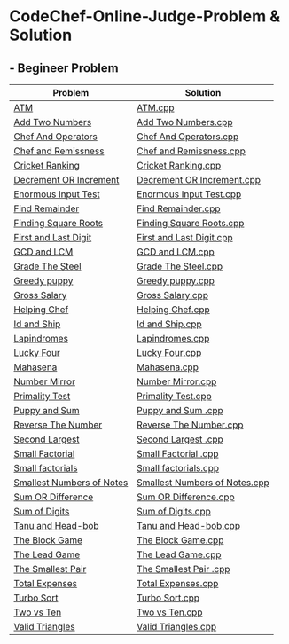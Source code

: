 # CodeChef-Online-Judge-Problem & Solution
## - Begineer Problem
| Problem | Solution |
| ------- | -------- |
| [ATM](https://www.codechef.com/problems/HS08TEST) | [ATM.cpp](https://github.com/SohagMollik/CodeChef-Online-Judge-Solution/blob/main/Codechef/ATM.cpp) |
| [Add Two Numbers](https://www.codechef.com/problems/FLOW001) | [Add Two Numbers.cpp](https://github.com/SohagMollik/CodeChef-Online-Judge-Solution/blob/main/Codechef/Add%20Two%20Numbers.cpp) |
| [Chef And Operators](https://www.codechef.com/problems/CHOPRT) | [Chef And Operators.cpp](https://github.com/SohagMollik/CodeChef-Online-Judge-Solution/blob/main/Codechef/Chef%20And%20Operators.cpp) |
| [Chef and Remissness](https://www.codechef.com/problems/REMISS) | [Chef and Remissness.cpp](https://github.com/SohagMollik/CodeChef-Online-Judge-Solution/blob/main/Codechef/Chef%20and%20Remissness.cpp) |
| [Cricket Ranking](https://www.codechef.com/problems/CRICRANK) | [Cricket Ranking.cpp](https://github.com/SohagMollik/CodeChef-Online-Judge-Solution/blob/main/Codechef/Cricket%20Ranking.cpp) |
| [Decrement OR Increment](https://www.codechef.com/problems/DECINC) | [Decrement OR Increment.cpp](https://github.com/SohagMollik/CodeChef-Online-Judge-Solution/blob/main/Codechef/Decrement%20OR%20Increment%20.cpp) |
| [Enormous Input Test](https://www.codechef.com/problems/INTEST) | [Enormous Input Test.cpp](https://github.com/SohagMollik/CodeChef-Online-Judge-Solution/blob/main/Codechef/Enormous%20Input%20Test.cpp) | 
| [Find Remainder](https://www.codechef.com/problems/FLOW002) | [Find Remainder.cpp](https://github.com/SohagMollik/CodeChef-Online-Judge-Solution/blob/main/Codechef/Find%20Remainder.cpp) |
| [Finding Square Roots](https://www.codechef.com/problems/FSQRT) | [Finding Square Roots.cpp](https://github.com/SohagMollik/CodeChef-Online-Judge-Solution/blob/main/Codechef/Finding%20Square%20Roots.cpp) |
| [First and Last Digit](https://www.codechef.com/problems/FLOW004) | [First and Last Digit.cpp](https://github.com/SohagMollik/CodeChef-Online-Judge-Solution/blob/main/Codechef/First%20and%20Last%20Digit%20.cpp) |
| [GCD and LCM](https://www.codechef.com/problems/FLOW016) | [GCD and LCM.cpp](https://github.com/SohagMollik/CodeChef-Online-Judge-Solution/blob/main/Codechef/GCD%20and%20LCM.cpp) |
| [Grade The Steel](https://www.codechef.com/problems/FLOW014) | [Grade The Steel.cpp](https://github.com/SohagMollik/CodeChef-Online-Judge-Solution/blob/main/Codechef/Grade%20The%20Steel.cpp) |
| [Greedy puppy](https://www.codechef.com/problems/GDOG) | [Greedy puppy.cpp](https://github.com/SohagMollik/CodeChef-Online-Judge-Solution/blob/main/Codechef/Greedy%20puppy%20.cpp) |
| [Gross Salary](https://www.codechef.com/problems/FLOW011) | [Gross Salary.cpp](https://github.com/SohagMollik/CodeChef-Online-Judge-Solution/blob/main/Codechef/Gross%20Salary.cpp) |
| [Helping Chef](https://www.codechef.com/problems/FLOW008) | [Helping Chef.cpp](https://github.com/SohagMollik/CodeChef-Online-Judge-Solution/blob/main/Codechef/Helping%20Chef.cpp) |
| [Id and Ship](https://www.codechef.com/problems/FLOW010) | [Id and Ship.cpp](https://github.com/SohagMollik/CodeChef-Online-Judge-Solution/blob/main/Codechef/Id%20and%20Ship.cpp) |
| [Lapindromes](https://www.codechef.com/problems/LAPIN) | [Lapindromes.cpp](https://github.com/SohagMollik/CodeChef-Online-Judge-Solution/blob/main/Codechef/Lapindromes.cpp) |
| [Lucky Four](https://www.codechef.com/problems/LUCKFOUR) | [Lucky Four.cpp](https://github.com/SohagMollik/CodeChef-Online-Judge-Solution/blob/main/Codechef/Lucky%20Four.cpp) |
| [Mahasena](https://www.codechef.com/problems/AMR15A) | [Mahasena.cpp](https://github.com/SohagMollik/CodeChef-Online-Judge-Solution/blob/main/Codechef/Mahasena.cpp) |
| [Number Mirror](https://www.codechef.com/problems/START01) | [Number Mirror.cpp](https://github.com/SohagMollik/CodeChef-Online-Judge-Solution/blob/main/Codechef/Number%20Mirror.cpp) |
| [Primality Test](https://www.codechef.com/problems/PRB01) | [Primality Test.cpp](https://github.com/SohagMollik/CodeChef-Online-Judge-Solution/blob/main/Codechef/Primality%20Test.cpp) |
| [Puppy and Sum](https://www.codechef.com/problems/PPSUM) | [Puppy and Sum .cpp](https://github.com/SohagMollik/CodeChef-Online-Judge-Solution/blob/main/Codechef/Puppy%20and%20Sum%20.cpp) |
| [Reverse The Number](https://www.codechef.com/problems/FLOW007) | [Reverse The Number.cpp](https://github.com/SohagMollik/CodeChef-Online-Judge-Solution/blob/main/Codechef/Reverse%20The%20Number.cpp) |
| [Second Largest](https://www.codechef.com/problems/FLOW017) | [Second Largest .cpp](https://github.com/SohagMollik/CodeChef-Online-Judge-Solution/blob/main/Codechef/Second%20Largest%20.cpp) |
| [Small Factorial](https://www.codechef.com/problems/FLOW018) | [Small Factorial .cpp](https://github.com/SohagMollik/CodeChef-Online-Judge-Solution/blob/main/Codechef/Small%20Factorial%20.cpp) |
| [Small factorials](https://www.codechef.com/problems/FCTRL2) | [Small factorials.cpp](https://github.com/SohagMollik/CodeChef-Online-Judge-Solution/blob/main/Codechef/Small%20factorials.cpp) |
| [Smallest Numbers of Notes](https://www.codechef.com/problems/FLOW005) | [Smallest Numbers of Notes.cpp](https://github.com/SohagMollik/CodeChef-Online-Judge-Solution/blob/main/Codechef/Smallest%20Numbers%20of%20Notes.cpp) |
| [Sum OR Difference](https://www.codechef.com/problems/DIFFSUM) | [Sum OR Difference.cpp](https://github.com/SohagMollik/CodeChef-Online-Judge-Solution/blob/main/Codechef/Sum%20OR%20Difference%20.cpp) |
| [Sum of Digits](https://www.codechef.com/problems/FLOW006) | [Sum of Digits.cpp](https://github.com/SohagMollik/CodeChef-Online-Judge-Solution/blob/main/Codechef/Sum%20of%20Digits.cpp) |
| [Tanu and Head-bob](https://www.codechef.com/problems/HEADBOB) | [Tanu and Head-bob.cpp](https://github.com/SohagMollik/CodeChef-Online-Judge-Solution/blob/main/Codechef/Tanu%20and%20Head-bob.cpp) |
| [The Block Game](https://www.codechef.com/problems/PALL01) | [The Block Game.cpp](https://github.com/SohagMollik/CodeChef-Online-Judge-Solution/blob/main/Codechef/The%20Block%20Game.cpp) |
| [The Lead Game](https://www.codechef.com/problems/TLG) | [The Lead Game.cpp](https://github.com/SohagMollik/CodeChef-Online-Judge-Solution/blob/main/Codechef/The%20Lead%20Game.cpp) |
| [The Smallest Pair](https://www.codechef.com/problems/SMPAIR) | [The Smallest Pair .cpp](https://github.com/SohagMollik/CodeChef-Online-Judge-Solution/blob/main/Codechef/The%20Smallest%20Pair%20.cpp) |
| [Total Expenses](https://www.codechef.com/problems/FLOW009) | [Total Expenses.cpp](https://github.com/SohagMollik/CodeChef-Online-Judge-Solution/blob/main/Codechef/Total%20Expenses.cpp) |
| [Turbo Sort](https://www.codechef.com/problems/TSORT) | [Turbo Sort.cpp](https://github.com/SohagMollik/CodeChef-Online-Judge-Solution/blob/main/Codechef/Turbo%20Sort.cpp) |
| [Two vs Ten](https://www.codechef.com/problems/TWOVSTEN) | [Two vs Ten.cpp](https://github.com/SohagMollik/CodeChef-Online-Judge-Solution/blob/main/Codechef/Two%20vs%20Ten.cpp) |
| [Valid Triangles](https://www.codechef.com/problems/FLOW013) | [Valid Triangles.cpp](https://github.com/SohagMollik/CodeChef-Online-Judge-Solution/blob/main/Codechef/Valid%20Triangles.cpp) |
